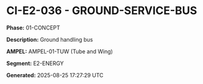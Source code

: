 # CI-E2-036 - GROUND-SERVICE-BUS

**Phase:** 01-CONCEPT

**Description:** Ground handling bus

**AMPEL:** AMPEL-01-TUW (Tube and Wing)

**Segment:** E2-ENERGY

**Generated:** 2025-08-25 17:27:29 UTC
